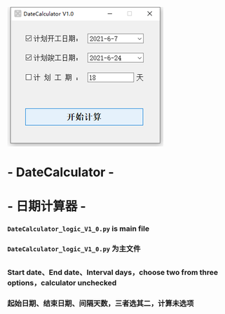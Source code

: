 ![screenshot](https://github.com/MrSToneX/DateCalculator/blob/main/screenshot.png)
##
# - DateCalculator -
# - 日期计算器 -
### `DateCalculator_logic_V1_0.py` is main file
### `DateCalculator_logic_V1_0.py` 为主文件
##
### Start date、End date、Interval days，choose two from three options，calculator unchecked
### 起始日期、结束日期、间隔天数，三者选其二，计算未选项
